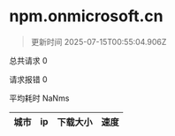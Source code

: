 
  # npm.onmicrosoft.cn

  > 更新时间 2025-07-15T00:55:04.906Z
  
  总共请求 0

  请求报错 0

  平均耗时 NaNms

|城市|ip|下载大小|速度|
|-----|----------|---|---|

  